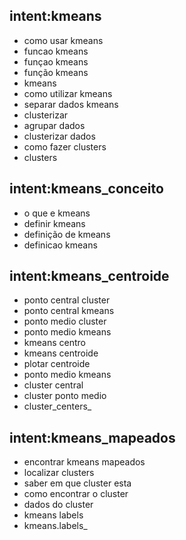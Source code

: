 ## intent:kmeans
- como usar kmeans
- funcao kmeans
- funçao kmeans
- função kmeans
- kmeans
- como utilizar kmeans
- separar dados kmeans
- clusterizar
- agrupar dados
- clusterizar dados
- como fazer clusters
- clusters

## intent:kmeans_conceito
- o que e kmeans
- definir kmeans
- definição de kmeans
- definicao kmeans

## intent:kmeans_centroide

- ponto central cluster
- ponto central kmeans
- ponto medio cluster
- ponto medio kmeans
- kmeans centro
- kmeans centroide
- plotar centroide
- ponto medio kmeans
- cluster central
- cluster ponto medio
- cluster_centers_

## intent:kmeans_mapeados

- encontrar kmeans mapeados
- localizar clusters
- saber em que cluster esta
- como encontrar o cluster
- dados do cluster
- kmeans labels
- kmeans.labels_
